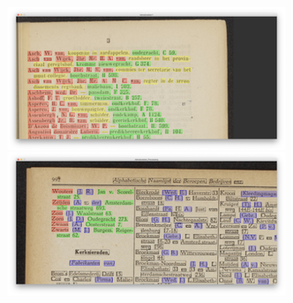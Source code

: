 <img src="doc/Screenshot 2020-09-14 at 12.34.15.jpg">
<img src="doc/Screenshot 2020-09-14 at 15.39.02.jpg">

